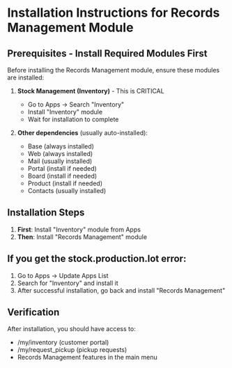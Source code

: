 # Installation Instructions for Records Management Module

## Prerequisites - Install Required Modules First

Before installing the Records Management module, ensure these modules are installed:

1. **Stock Management (Inventory)** - This is CRITICAL
   - Go to Apps → Search "Inventory" 
   - Install "Inventory" module
   - Wait for installation to complete

2. **Other dependencies** (usually auto-installed):
   - Base (always installed)
   - Web (always installed) 
   - Mail (usually installed)
   - Portal (install if needed)
   - Board (install if needed)
   - Product (install if needed)
   - Contacts (usually installed)

## Installation Steps

1. **First**: Install "Inventory" module from Apps
2. **Then**: Install "Records Management" module

## If you get the stock.production.lot error:

1. Go to Apps → Update Apps List
2. Search for "Inventory" and install it
3. After successful installation, go back and install "Records Management"

## Verification

After installation, you should have access to:
- /my/inventory (customer portal)
- /my/request_pickup (pickup requests)
- Records Management features in the main menu
